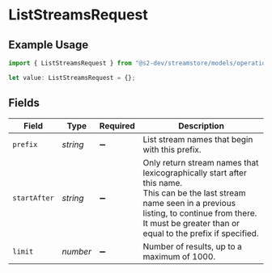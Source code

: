 # ListStreamsRequest

## Example Usage

```typescript
import { ListStreamsRequest } from "@s2-dev/streamstore/models/operations";

let value: ListStreamsRequest = {};
```

## Fields

| Field                                                                                                                                                                                                                    | Type                                                                                                                                                                                                                     | Required                                                                                                                                                                                                                 | Description                                                                                                                                                                                                              |
| ------------------------------------------------------------------------------------------------------------------------------------------------------------------------------------------------------------------------ | ------------------------------------------------------------------------------------------------------------------------------------------------------------------------------------------------------------------------ | ------------------------------------------------------------------------------------------------------------------------------------------------------------------------------------------------------------------------ | ------------------------------------------------------------------------------------------------------------------------------------------------------------------------------------------------------------------------ |
| `prefix`                                                                                                                                                                                                                 | *string*                                                                                                                                                                                                                 | :heavy_minus_sign:                                                                                                                                                                                                       | List stream names that begin with this prefix.                                                                                                                                                                           |
| `startAfter`                                                                                                                                                                                                             | *string*                                                                                                                                                                                                                 | :heavy_minus_sign:                                                                                                                                                                                                       | Only return stream names that lexicographically start after this name.<br/>This can be the last stream name seen in a previous listing, to continue from there.<br/>It must be greater than or equal to the prefix if specified. |
| `limit`                                                                                                                                                                                                                  | *number*                                                                                                                                                                                                                 | :heavy_minus_sign:                                                                                                                                                                                                       | Number of results, up to a maximum of 1000.                                                                                                                                                                              |
